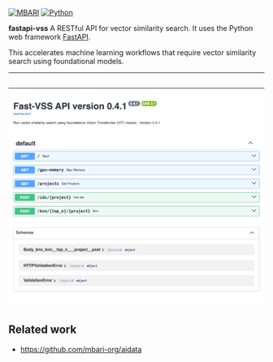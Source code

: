 [![MBARI](https://www.mbari.org/wp-content/uploads/2014/11/logo-mbari-3b.png)](http://www.mbari.org)
[![Python](https://img.shields.io/badge/language-Python-blue.svg)](https://www.python.org/downloads/)

**fastapi-vss** A RESTful API for vector similarity search.  It uses the Python web framework [FastAPI](https://fastapi.tiangolo.com/). 

This accelerates machine learning workflows that require vector similarity search using foundational models.

--- 
![](https://raw.githubusercontent.com/mbari-org/fastapi-vss/main/docs/imgs//restwebui.png)
---

## Related work
 
* https://github.com/mbari-org/aidata
